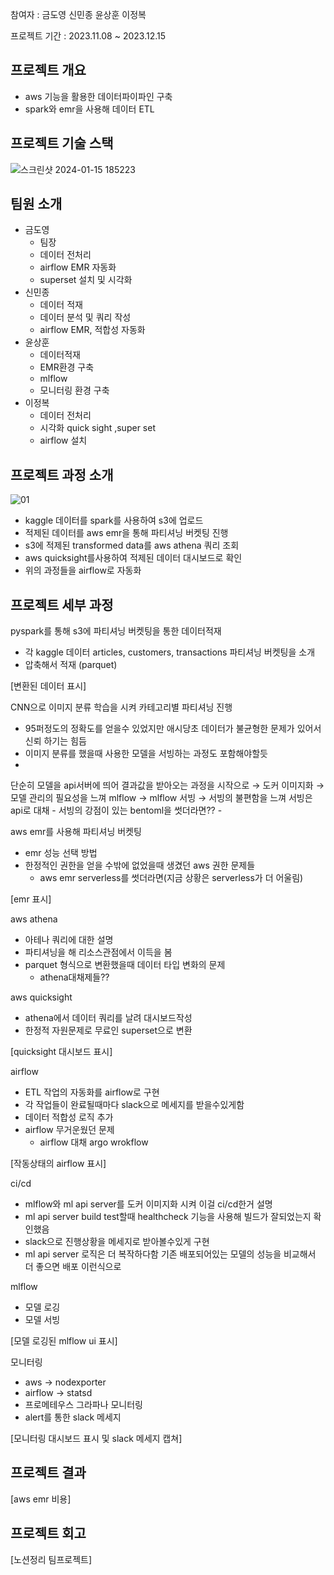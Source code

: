 참여자 : 금도영 신민종 윤상훈 이정복

프로젝트 기간 : 2023.11.08 ~ 2023.12.15

## **프로젝트 개요**

- aws 기능을 활용한 데이터파이파인 구축
- spark와 emr을 사용해 데이터 ETL


## **프로젝트 기술 스택**

![스크린샷 2024-01-15 185223](https://github.com/humaningansalam/aws-data-pipeline-project/assets/89466243/cf2e8a56-e7fa-491a-9ece-4b8aeee8c327)

## **팀원 소개**

- 금도영
    - 팀장
    - 데이터 전처리
    - airflow EMR 자동화
    - superset 설치 및 시각화
- 신민종
    - 데이터 적재
    - 데이터 분석 및 쿼리 작성
    - airflow EMR, 적합성 자동화
- 윤상훈
    - 데이터적재
    - EMR환경 구축
    - mlflow
    - 모니터링 환경 구축
- 이정복
    - 데이터 전처리
    - 시각화 quick sight ,super set
    - airflow 설치



## **프로젝트 과정 소개**

![01](https://github.com/humaningansalam/aws-data-pipeline-project/assets/89466243/844c3cab-0aa1-42c4-b2fa-1b5be5e1df2d)

- kaggle 데이터를 spark를 사용하여 s3에 업로드
- 적제된 데이터를 aws emr을 통해 파티셔닝 버켓팅 진행
- s3에 적제된 transformed data를 aws athena 쿼리 조회
- aws quicksight를사용하여 적제된 데이터 대시보드로 확인
- 위의 과정들을 airflow로 자동화



## **프로젝트 세부 과정**

pyspark를 통해  s3에 파티셔닝 버켓팅을 통한 데이터적재

- 각 kaggle 데이터  articles, customers, transactions 파티셔닝 버켓팅을 소개
- 압축해서 적재 (parquet)

[변환된 데이터 표시]

CNN으로 이미지 분류 학습을 시켜 카테고리별  파티셔닝 진행

- 95퍼정도의 정확도를 얻을수 있었지만 애시당초 데이터가 불균형한 문제가 있어서 신뢰 하기는 힘듬
- 이미지 분류를 했을때 사용한 모델을 서빙하는 과정도 포함해야할듯
- 
단순히 모델을 api서버에 띄어 결과값을 받아오는 과정을 시작으로 → 
도커 이미지화 →  
모델 관리의 필요성을 느껴 mlflow → 
mlflow 서빙 → 
서빙의 불편함을 느껴 서빙은 api로 대채
    - 서빙의 강점이 있는 bentoml을 썻더라면??
    - 

aws emr를 사용해 파티셔닝 버켓팅

- emr 성능 선택 방법
- 한정적인 권한을 얻을 수밖에 없었을때 생겼던 aws 권한 문제들
    - aws emr serverless를 썻더라면(지금 상황은 serverless가 더 어울림)

[emr 표시]

aws athena

- 아테나 쿼리에 대한 설명
- 파티셔닝을 해 리소스관점에서 이득을 봄
- parquet 형식으로 변환했을때 데이터 타입 변화의 문제
    - athena대채제들??   

aws quicksight

- athena에서 데이터 쿼리를 날려 대시보드작성
- 한정적 자원문제로 무료인 superset으로 변환

[quicksight 대시보드 표시]

airflow 

- ETL 작업의 자동화를 airflow로 구현
- 각 작업들이 완료될때마다 slack으로 메세지를 받을수있게함
- 데이터 적합성 로직 추가
- airflow 무거운웠던 문제
    - airflow 대채 argo wrokflow 

[작동상태의 airflow 표시]

ci/cd

- mlflow와 ml api server를 도커 이미지화 시켜 이걸 ci/cd한거 설명
- ml api server build test할때  healthcheck 기능을 사용해 빌드가 잘되었는지 확인했음
- slack으로 진행상황을 메세지로 받아볼수있게 구현
- ml api server 로직은  더 복작하다함  기존 배포되어있는 모델의 성능을 비교해서 더 좋으면 배포 이런식으로

mlflow

- 모델 로깅
- 모델 서빙

[모델 로깅된 mlflow ui 표시]


모니터링

- aws → nodexporter
- airflow → statsd
- 프로메테우스 그라파나 모니터링
- alert를 통한 slack 메세지

[모니터링 대시보드 표시 및  slack 메세지 캡쳐]

## **프로젝트 결과**

[aws emr 비용]

## **프로젝트 회고**


[노션정리 팀프로젝트]
